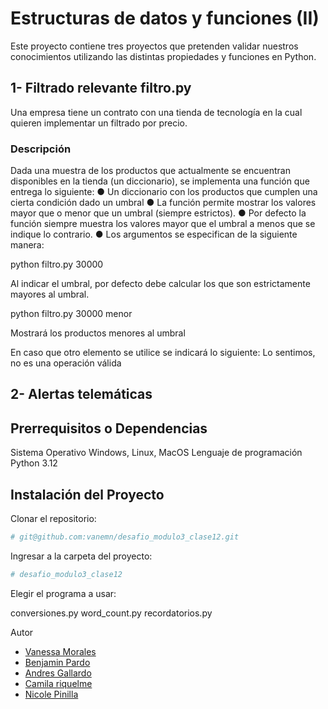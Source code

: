 # Estructuras de datos y funciones (II)

Este proyecto contiene tres proyectos que pretenden validar nuestros conocimientos utilizando las distintas propiedades y funciones en Python.

## 1- Filtrado relevante filtro.py

Una empresa tiene un contrato con una tienda de tecnología en la cual quieren implementar
un filtrado por precio. 

### Descripción

Dada una muestra de los productos que actualmente se encuentran disponibles
en la tienda (un diccionario), se implementa una función que entrega lo
siguiente:
● Un diccionario con los productos que cumplen una cierta condición dado un umbral
● La función permite mostrar los valores mayor que o menor que un umbral
(siempre estrictos).
● Por defecto la función siempre muestra los valores mayor que el umbral a
menos que se indique lo contrario.
● Los argumentos se especifican de la siguiente manera:

python filtro.py 30000

Al indicar el umbral, por defecto debe calcular
los que son estrictamente mayores al umbral.

python filtro.py 30000 menor

Mostrará los productos menores al umbral 

En caso que otro elemento se utilice se indicará lo siguiente:
Lo sentimos, no es una operación válida


## 2- Alertas telemáticas


## Prerrequisitos o Dependencias

Sistema Operativo Windows, Linux, MacOS
Lenguaje de programación Python 3.12

## Instalación del Proyecto

Clonar el repositorio:

```bash
# git@github.com:vanemn/desafio_modulo3_clase12.git
```



Ingresar a la carpeta del proyecto:

```bash
# desafio_modulo3_clase12
```

Elegir el programa a usar:

conversiones.py
word_count.py
recordatorios.py


Autor
- [Vanessa Morales](https://github.com/vanemn)
- [Benjamin Pardo](https://github.com/bpardo02)
- [Andres Gallardo](https://github.com/AndresGallardo95)
- [Camila riquelme](https://github.com/camilariquelme)
- [Nicole Pinilla](https://github.com/Npinilla19)

